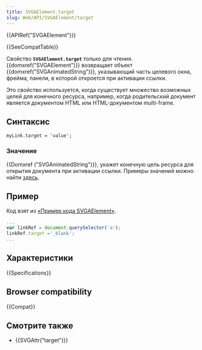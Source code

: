 ```yaml
---
title: SVGAElement.target
slug: Web/API/SVGAElement/target
---
```


{{APIRef("SVGAElement")}}

{{SeeCompatTable}}

Свойство **`SVGAElement.target`** только для чтения. {{domxref("SVGAElement")}} возвращает объект {{domxref("SVGAnimatedString")}}, указывающий часть целевого окна, фрейма, панели, в которой откроется при активации ссылки.

Это свойство используется, когда существует множество возможных целей для конечного ресурса, например, когда родительский документ является документом HTML или HTML-документом multi-frame.

## Синтаксис

```
myLink.target = 'value';
```

### Значение

{{Domxref ("SVGAnimatedString")}}, укажет конечную цель ресурса для открытия документа при активации ссылки.
Примеры значений можно найти [здесь](https://www.w3.org/TR/2011/REC-SVG11-20110816/linking.html#AElementTargetAttribute).

## Пример

Код взят из [«Пример кода SVGAElement»](/ru/docs/Web/API/SVGAElement#Example).

```js
...
var linkRef = document.querySelector('a');
linkRef.target ='_blank';
...
```

## Характеристики

{{Specifications}}

## Browser compatibility

{{Compat}}

## Смотрите также

- {{SVGAttr("target")}}
